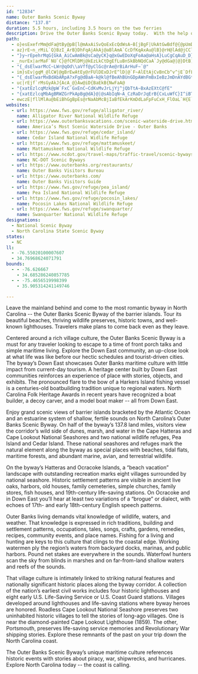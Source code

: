 ```yaml
---
id: "12834"
name: Outer Banks Scenic Byway
distance: "137.8"
duration: 5.5 hours, including 3.5 hours on the two ferries
description: Drive the Outer Banks Scenic Byway today.  With the help of two ferries, visit the beaches and see the ocean from the barrier islands.  Enjoy old-time village communities that haven't lost their maritime culture.  Wrap yourself in local history on the Outer Banks Scenic Byway.
path:
  - o}esExefrMm@dFa@tBy@pB[l@mAxAiSvQoExEcQdWsA~B[jBgF|UkAtGwBdf@{@pUmDvVsLzv@m@zBeBpCiA~@wQ|L}@jB]dASlAaFtq@AjAFtD~HdcAx@dE|@`CbKhTzKjVjDlHv@bBf@fA
  - az}rE~n_rMiL`Q}BzI_ArB}DhFqAjAkAj@aBlAmA`CcDfKqAxAu@lB}@rH@lAd@jCCl@YpA}C~Jb@LvCBjCIjE_@pKiA~BUlA?b@Bx@Ln@Tl@ZpGxEd@^|GzE|DpC\`@`@jADd@?hCA\W~He@tEUjCa@`DsBhOE`@q@rDQl@qCfKq@fCs@`AmGqA}GyAwBe@eCm@aGgBeCA}GEwBA@zCEn@W|A_ChKStAE|AnDnUjDpRDr@Gf@Q\zAEp@Jt@f@X^jFrNDf@
  - "}y~rEpehrMqG{GkA_AiCwAmBk@sCa@yCK}q@xGwEDoXqFoAa@aHsA}LuCgCqAuD_D}KgN_CaByAk@}E_Acu@cJ"
  - _nurEx|arMaF`NU`C}@fCMlDMj@kEzLkCtDgEfLuBnSkBbNQdCaA`Jy@dGa@|@}DtB]`@a@`AgArHEfADdDGx@qBxK[bCMvBOzHiBzEk@dCk@tIUxF_AhH_BjImAfIEzCHnGM|BuAfNuG|SqIbWiBhHo@`Ai@d@_AVa@?mg@eC}Eg@eEw@gEeA{MwEsEw@{MyB}By@a]uPi`@{MuAu@yAkAyAmB_A_B{@mCi@eC]sEPiIKkEu@uEw@gC}@gB}AuBuAiAsHgJ
  - "{_dsElwarMcC~LWr@qOd\\aVff@yClGc@rAe@rBiArHuF~`@"
  - im}sEv|gqM_@lCW|@gBrEwAtEy@rFUlDExDJrE^lD|@`F~AlEtAjCvBnCb^v^jE`DfLdGdDdArB`@hO|@jBE~XkDtAG~@LpUtHtAV~JQ|APjEz@lAHr^w@|TrAbQxBfDR|@KhMuDdAFzK~FlAlA|AxBfSrOjFzEtU|V|k@ns@lV|Y~HbKbKzMdM~h@`@rAr@~@|WfM~IvDlDh@|FEzCx@|b@bUxTtJnBp@hBR|WF}w@`sBi@rBGvB`@fC|AdF|IxTlb@jlAnN~_@xIpWz@~AbAt@rAd@bAD`AGdAc@tJqGtAe@~@WfDErFDt@^p@z@hBrFjJ`MlW`RvBfCpDlGbA~@nCtAbb@fLlDj@|Of@tV[hG?~AFbBf@l@b@jAtAr@jBNrER|TXzFVhApAhCx@x@hIlF
  - "{_dsElwarMxBdAbARpA?xFg@dBaA~k@kl@fBeAhBUnGDpAWnFmBxIeBzJmDnAYdBGtADlQz@xCKnq@oJjBE"
  - uc|rEjf`rMsGyAkJ{AcA_@}Aw@iD{BaEkB{NwFaA@
  - "{xatEzlcqMzk@pW`FxC`GxEnC~CdKvMvJrLjYj^jQbTtA~BxAzEXtC@fE"
  - "{xatEzlcqMbAgBRWZGrPkApBg@dA}@|@sAbIqN~A_CzRaDrJqErB{CxLuWfC}I^iBT{BAmGg@gDcAyDoH{Rk@cD_@qF@mAl@uFjLqd@v@oBl@cAfAuAjCwBhDmApJ_AlCaA`DeC~@_AfAaB|EgL~@aDj_@bs@pNaNjEnI~BfFhWxe@hC~FhGx`@RpBO`B{CnMuSvZwE`Gs@dAkAlC[|A}BxRGrBDj@h@xBjArB~KlM|EtE~@jBlC`HhAxAbJzEt@x@f@dBn@~SVxM?jCm@hCuH~KsDzEuBrAaC`A_Cn@uBOoEmAuBAkARaAX{HfE{FtFkA~@_@NiC@kP{@{BCw@Lw@^}@~@iF`Ji@^s@K"
  - ewczE|fllMlAu@bEiBhGgBpEs@rNaAbMcBjIaBfEkArKmDdLaFpFuCxH_FlOaL`H{E`M{HbGkDzEgC|RaJtTsIfReGxOaE`GuAbU_EpFmAbLyCnNaF|EsBpFmCdEwBxK{GdKuHlGqFxGoGxIaK~CcDnBgBnAaAfD_CjH}DvB_AxG{B~Ac@r[{HjdAu`@fGuBlFyA|w@oR~GgCl]aQjBm@z@SbBMjHBhjAnCjLB`G[bGy@rG{ApE}AtB_AhFmC`DuB`DeCxDmDdn@iu@`DsEjC_GfB{G~H}l@`@uBv@uCjAsChB_DtAiBlAqArm@kh@vFwDxKkFdeA_d@dEaBzSyFjeA}[|i@}QzCkA|L{FlCeAnDs@|ASlJe@zEm@~Cs@t_A{XpPyElFiAfFcAbKuAlZsFpBYbEQnLJjF_@pBYtDaAvCmAhKsFxE}AbDk@ln@iI`Ea@bJ]`j@oArDQpFk@zdAqO~h@_NrGsAvI_Aro@aGhCe@zCo@~VwH~EuAbDm@rHy@d\w@bBEzC_@`FmAxSgGvG{AbFc@rA?`_@GhHDlD^vCr@jTlHdB`@hFj@zZjAdEQbOgDlBYpBKhC@B?jDMZAnEMf@?H?|D?nDBZAvBD`AErC?TBxAApGV\@dKBfGE|CRjAJ|@DvAJjBJvBf@|Et@xQxDnCXxDPxuAq@fD^xBl@hSfIn@Vv@^xB|@`DnARHh@PB@f@Tb@NhARnVvFnBJlCCxKmAhF[tB?pDPdg@bG`j@fGteBbTlUfBtx@dFzrA`JrcAnGrxAbF`|DdMvzAlGx@Ft@Ff[jFrpBb^vx@nKrIrBvWlHff@rI`Dx@fLrBdZ`FpFjApBT~Kp@pf@xBzGp@dQnCtg@jJpNxB`BRnG`@tBLtGf@pGd@v@FZRfg@fE~HhBjGvBrFfAxuAtKlIdA|H~Avv@tJj^~D~z@lIdRtAzLd@hHl@tC~@vAbAnAnAvAdCf@xAZfBNvBFr]ElCOrBs@lD}@dB{SpWe@~@U~@I`CLpAnAbFXxB?jB]zD?Z?b@B\F\JV|D~Qh@nBbBrEjAxEdBfIhBtKnAhErAlD\pA\vBN|BbBlj@fAhZZrChDnRj@`EzFpk@\tJVhSNvEl@dGxC|Pr@|C\~@|@bB|@jAhDjDrQ|Nn@l@jAdBbA~Bx@tChCzS~AzKbAfFlAdEbFjLpB|F|@rDh@pDrAxFzDbSd@vArAlChA`BvAvApHrGhI`InBzA`]|Zh[xYrAjBjAdCp@`CfBlI\`Az@bBdFjIvJrO`A`B|BjFnDtMdSlz@lg@n~BnChNl@~E|@`KpFhr@LrCIvD[bC]bBk@`By@dBuD`G{DxDs@~@wDzFwCfFQr@KjABfAj@xGFv@PtBHh@Jb@LXN\LRbB`Bz@~AzEnEdDhFpC`Bv@r@~AfCr@x@t@JpCs@zAKnCaBjA]bCJjAVlHl@lBXzB`AhAlAj@jA`ApDNR^xBeAt@qBjCeC~@sCfDoArDsLxcA_@lbA~Gh[bhA|iD|d@x~Bh@xL~BrFrHmBvByEv@{Efl@rSx@d@|BvBdAtAnAjCd~@liDxb@lbBtEvPdd@p_BzNfi@nYh{@`B|FrDlOxHr^tLji@`l@|}BdEnKpHlOpDlKbArDxQbv@rJjWxBrDrBxBtExBzBtAbC|BpC|D~qBpuEzBlGrAlFr@~Dn@bGPjDJnDGfHYjFi@zEq@fEyHl`@wB`J{BrFoItMwEzO{BMkFL]PqD`IeBrC}@jAyA^i@l@S~@^bFnBGfBXXJRFZTf@r@Pl@?l@eAbKyAz]S~Ei@zLq@xOCrbAzGd\vZfzAz~@z|CbjAdpEtcCrgKro@vcD|RnlAhZjsBdMr`AlKbv@tO|aAtXddBhLbr@vI~a@|d@pbBxWzv@zPff@vJzTbF~VN`FAlMR~ATfAbDzElAxAVj@`B`BhExDz@rBxBdCrClCz@^rAPv@E`AWjAs@nEsF`@a@f@S`Tu@fBUzMmDpGkC~D_AvABr@s@xCkFdIaAtGKbIsBp@e@tB_DbF}E~C}B~As@v@E|BP~Dt@tCv@Z`@vAt@dCn@dCYhAaAtFiMxKkLt@gAp@kBb@gBBsAGeD\aCl@{@nB}AhCmAzAQ`EyAp@e@fDmDl@UxOtC|ALxIOhBFhAXfC~AlA`Bf@jArJ`j@^dAh@j@t@ZhDv@lMhEj]vKze@|RhHlDxC`CnEjEdv@~u@jApA~@rA`ArCpq@vaD`ApCbB`CtXx\jDrDhC~BdCfBfP`LfWlOp^|Ob]tO
websites:
  - url: https://www.fws.gov/refuge/alligator_river/
    name: Alligator River National Wildlife Refuge
  - url: https://www.outerbanksvacations.com/scenic-waterside-drive.htm
    name: America’s Most Scenic Waterside Drive - Outer Banks
  - url: https://www.fws.gov/refuge/cedar_island/
    name: Cedar Island National Widlife Refuge
  - url: https://www.fws.gov/refuge/mattamuskeet/
    name: Mattamuskeet National Wildlife Refuge
  - url: https://www.ncdot.gov/travel-maps/traffic-travel/scenic-byways/Pages/default.aspx
    name: NC-DOT Scenic Byways
  - url: https://www.outerbanks.org/restaurants/
    name: Outer Banks Visitors Bureau
  - url: https://www.outerbanks.com/
    name: Outer Banks Visitors Guide
  - url: https://www.fws.gov/refuge/pea_island/
    name: Pea Island National Wildlife Refuge
  - url: https://www.fws.gov/refuge/pocosin_lakes/
    name: Pocosin Lakes National Wildlife Refuge
  - url: https://www.fws.gov/refuge/swanquarter/
    name: Swanquarter National Wildlife Refuge
designations:
  - National Scenic Byway
  - North Carolina State Scenic Byway
states:
  - NC
ll:
  - -76.55020100007607
  - 34.76968624071791
bounds:
  - - -76.626667
    - 34.685286240857785
  - - -75.4656519998399
    - 35.905314241149746

---
```


Leave the mainland behind and come to the most romantic byway in North Carolina -- the Outer Banks Scenic Byway of the barrier islands. Tour its beautiful beaches, thriving wildlife preserves, historic towns, and well-known lighthouses. Travelers make plans to come back even as they leave.

Centered around a rich village culture, the Outer Banks Scenic Byway is a must for any traveler looking to escape to a time of front porch talks and simple maritime living.  Explore the Down East community, an up-close look at what life was like before our hectic schedules and tourist-driven cities. The byway’s Down East showcases Outer Banks maritime culture with little impact from current-day tourism. A heritage center built by Down East communities reinforces an experience of place with stories, objects, and exhibits. The pronounced flare to the bow of a Harkers Island fishing vessel is a centuries-old boatbuilding tradition unique to regional waters. North Carolina Folk Heritage Awards in recent years have recognized a boat builder, a decoy carver, and a model boat maker -- all from Down East.

Enjoy grand scenic views of barrier islands bracketed by the Atlantic Ocean and an estuarine system of shallow, fertile sounds on North Carolina’s Outer Banks Scenic Byway. On half of the byway’s 137.8 land miles, visitors view the corridor’s wild side of dunes, marsh, and water in the Cape Hatteras and Cape Lookout National Seashores and two national wildlife refuges, Pea Island and Cedar Island. These national seashores and refuges mark the natural element along the byway as special places with beaches, tidal flats, maritime forests, and abundant marine, avian, and terrestrial wildlife.

On the byway’s Hatteras and Ocracoke Islands, a “beach vacation” landscape with outstanding recreation marks eight villages surrounded by national seashore. Historic settlement patterns are visible in ancient live oaks, harbors, old houses, family cemeteries, simple churches, family stores, fish houses, and 19th-century life-saving stations. On Ocracoke and in Down East you’ll hear at least two variations of a “brogue” or dialect, with echoes of 17th- and early 18th-century English speech patterns.

Outer Banks living demands vital knowledge of wildlife, waters, and weather. That knowledge is expressed in rich traditions, building and settlement patterns, occupations, tales, songs, crafts, gardens, remedies, recipes, community events, and place names.  Fishing for a living and hunting are keys to this culture that clings to the coastal edge. Working watermen ply the region’s waters from backyard docks, marinas, and public harbors. Pound net stakes are everywhere in the sounds. Waterfowl hunters scan the sky from blinds in marshes and on far-from-land shallow waters and reefs of the sounds.

That village culture is intimately linked to striking natural features and nationally significant historic places along the byway corridor.  A collection of the nation’s earliest civil works includes four historic lighthouses and eight early U.S. Life-Saving Service or U.S. Coast Guard stations. Villages developed around lighthouses and life-saving stations where byway heroes are honored. Roadless Cape Lookout National Seashore preserves two uninhabited historic villages to tell the stories of long-ago villages. One is near the diamond-painted Cape Lookout Lighthouse (1859). The other, Portsmouth, preserves life-saving service memories and Revolutionary War shipping stories.  Explore these remnants of the past on your trip down the North Carolina coast.

The Outer Banks Scenic Byway’s unique maritime culture references historic events with stories about piracy, war, shipwrecks, and hurricanes.  Explore North Carolina today -- the coast is calling.
